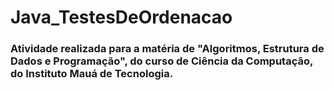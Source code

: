 # Java_TestesDeOrdenacao

### Atividade realizada para a matéria de "Algoritmos, Estrutura de Dados e Programação", do curso de Ciência da Computação, do Instituto Mauá de Tecnologia.
